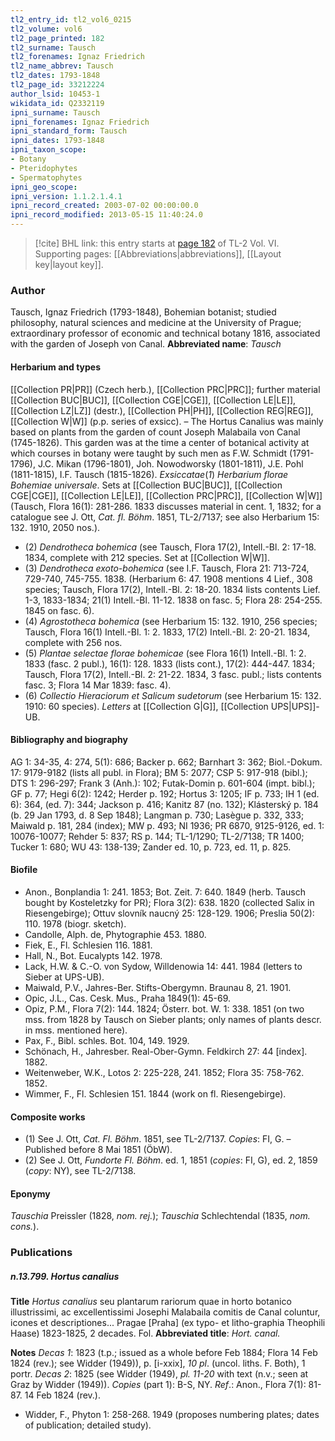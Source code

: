 ```yaml
---
tl2_entry_id: tl2_vol6_0215
tl2_volume: vol6
tl2_page_printed: 182
tl2_surname: Tausch
tl2_forenames: Ignaz Friedrich
tl2_name_abbrev: Tausch
tl2_dates: 1793-1848
tl2_page_id: 33212224
author_lsid: 10453-1
wikidata_id: Q2332119
ipni_surname: Tausch
ipni_forenames: Ignaz Friedrich
ipni_standard_form: Tausch
ipni_dates: 1793-1848
ipni_taxon_scope: 
- Botany
- Pteridophytes
- Spermatophytes
ipni_geo_scope: 
ipni_version: 1.1.2.1.4.1
ipni_record_created: 2003-07-02 00:00:00.0
ipni_record_modified: 2013-05-15 11:40:24.0
---
```



> [!cite] BHL link: this entry starts at [page 182](https://www.biodiversitylibrary.org/page/33212224) of TL-2 Vol. VI.
> Supporting pages: [[Abbreviations|abbreviations]], [[Layout key|layout key]].

### Author

Tausch, Ignaz Friedrich (1793-1848), Bohemian botanist; studied philosophy, natural sciences and medicine at the University of Prague; extraordinary professor of economic and technical botany 1816, associated with the garden of Joseph von Canal. 
**Abbreviated name**: *Tausch*

#### Herbarium and types

[[Collection PR|PR]] (Czech herb.), [[Collection PRC|PRC]]; further material [[Collection BUC|BUC]], [[Collection CGE|CGE]], [[Collection LE|LE]], [[Collection LZ|LZ]] (destr.), [[Collection PH|PH]], [[Collection REG|REG]], [[Collection W|W]] (p.p. series of exsicc). – The Hortus Canalius was mainly based on plants from the garden of count Joseph Malabaila von Canal (1745-1826). This garden was at the time a center of botanical activity at which courses in botany were taught by such men as F.W. Schmidt (1791-1796), J.C. Mikan (1796-1801), Joh. Nowodworsky (1801-1811), J.E. Pohl (1811-1815), I.F. Tausch (1815-1826).
*Exsiccatae*(*1*) *Herbarium florae Bohemiae universale*. Sets at [[Collection BUC|BUC]], [[Collection CGE|CGE]], [[Collection LE|LE]], [[Collection PRC|PRC]], [[Collection W|W]] (Tausch, Flora 16(1): 281-286. 1833 discusses material in cent. 1, 1832; for a catalogue see J. Ott, *Cat. fl. Böhm*. 1851, TL-2/7137; see also Herbarium 15: 132. 1910, 2050 nos.).
- (2) *Dendrotheca bohemica* (see Tausch, Flora 17(2), Intell.-Bl. 2: 17-18. 1834, complete with 212 species. Set at [[Collection W|W]].
- (3) *Dendrotheca exoto-bohemica* (see I.F. Tausch, Flora 21: 713-724, 729-740, 745-755. 1838. (Herbarium 6: 47. 1908 mentions 4 Lief., 308 species; Tausch, Flora 17(2), Intell.-Bl. 2: 18-20. 1834 lists contents Lief. 1-3, 1833-1834; 21(1) Intell.-Bl. 11-12. 1838 on fasc. 5; Flora 28: 254-255. 1845 on fasc. 6).
- (4) *Agrostotheca bohemica* (see Herbarium 15: 132. 1910, 256 species; Tausch, Flora 16(1) Intell.-Bl. 1: 2. 1833, 17(2) Intell.-Bl. 2: 20-21. 1834, complete with 256 nos.
- (5) *Plantae selectae florae bohemicae* (see Flora 16(1) Intell.-Bl. 1: 2. 1833 (fasc. 2 publ.), 16(1): 128. 1833 (lists cont.), 17(2): 444-447. 1834; Tausch, Flora 17(2), Intell.-Bl. 2: 21-22. 1834, 3 fasc. publ.; lists contents fasc. 3; Flora 14 Mar 1839: fasc. 4).
- (6) *Collectio Hieraciorum et Salicum sudetorum* (see Herbarium 15: 132. 1910: 60 species). *Letters* at [[Collection G|G]], [[Collection UPS|UPS]]-UB.

#### Bibliography and biography

AG 1: 34-35, 4: 274, 5(1): 686; Backer p. 662; Barnhart 3: 362; Biol.-Dokum. 17: 9179-9182 (lists all publ. in Flora); BM 5: 2077; CSP 5: 917-918 (bibl.); DTS 1: 296-297; Frank 3 (Anh.): 102; Futak-Domin p. 601-604 (impt. bibl.); GF p. 77; Hegi 6(2): 1242; Herder p. 192; Hortus 3: 1205; IF p. 733; IH 1 (ed. 6): 364, (ed. 7): 344; Jackson p. 416; Kanitz 87 (no. 132); Klásterský p. 184 (b. 29 Jan 1793, d. 8 Sep 1848); Langman p. 730; Lasègue p. 332, 333; Maiwald p. 181, 284 (index); MW p. 493; NI 1936; PR 6870, 9125-9126, ed. 1: 10076-10077; Rehder 5: 837; RS p. 144; TL-1/1290; TL-2/7138; TR 1400; Tucker 1: 680; WU 43: 138-139; Zander ed. 10, p. 723, ed. 11, p. 825.

#### Biofile

- Anon., Bonplandia 1: 241. 1853; Bot. Zeit. 7: 640. 1849 (herb. Tausch bought by Kosteletzky for PR); Flora 3(2): 638. 1820 (collected Salix in Riesengebirge); Ottuv slovník naucný 25: 128-129. 1906; Preslia 50(2): 110. 1978 (biogr. sketch).
- Candolle, Alph. de, Phytographie 453. 1880.
- Fiek, E., Fl. Schlesien 116. 1881.
- Hall, N., Bot. Eucalypts 142. 1978.
- Lack, H.W. & C.-O. von Sydow, Willdenowia 14: 441. 1984 (letters to Sieber at UPS-UB).
- Maiwald, P.V., Jahres-Ber. Stifts-Obergymn. Braunau 8, 21. 1901.
- Opic, J.L., Cas. Cesk. Mus., Praha 1849(1): 45-69.
- Opiz, P.M., Flora 7(2): 144. 1824; Österr. bot. W. 1: 338. 1851 (on two mss. from 1828 by Tausch on Sieber plants; only names of plants descr. in mss. mentioned here).
- Pax, F., Bibl. schles. Bot. 104, 149. 1929.
- Schönach, H., Jahresber. Real-Ober-Gymn. Feldkirch 27: 44 \[index\]. 1882.
- Weitenweber, W.K., Lotos 2: 225-228, 241. 1852; Flora 35: 758-762. 1852.
- Wimmer, F., Fl. Schlesien 151. 1844 (work on fl. Riesengebirge).

#### Composite works

- (1) See J. Ott, *Cat. Fl. Böhm*. 1851, see TL-2/7137. *Copies*: FI, G. – Published before 8 Mai 1851 (ÖbW).
- (2) See J. Ott, *Fundorte Fl. Böhm*. ed. 1, 1851 (*copies*: FI, G), ed. 2, 1859 (*copy*: NY), see TL-2/7138.

#### Eponymy

*Tauschia* Preissler (1828, *nom. rej.*); *Tauschia* Schlechtendal (1835, *nom. cons.*).

### Publications

##### n.13.799. Hortus canalius

**Title**
*Hortus canalius* seu plantarum rariorum quae in horto botanico illustrissimi, ac excellentissimi Josephi Malabaila comitis de Canal coluntur, icones et descriptiones... Pragae \[Praha\] (ex typo- et litho-graphia Theophili Haase) 1823-1825, 2 decades. Fol.
**Abbreviated title**: *Hort. canal.*

**Notes**
*Decas 1*: 1823 (t.p.; issued as a whole before Feb 1884; Flora 14 Feb 1824 (rev.); see Widder (1949)), p. \[i-xxix\], *10 pl*. (uncol. liths. F. Both), 1 portr.
*Decas 2*: 1825 (see Widder (1949), *pl. 11-20* with text (n.v.; seen at Graz by Widder (1949)).
*Copies* (part 1): B-S, NY.
*Ref*.: Anon., Flora 7(1): 81-87. 14 Feb 1824 (rev.).
- Widder, F., Phyton 1: 258-268. 1949 (proposes numbering plates; dates of publication; detailed study).

